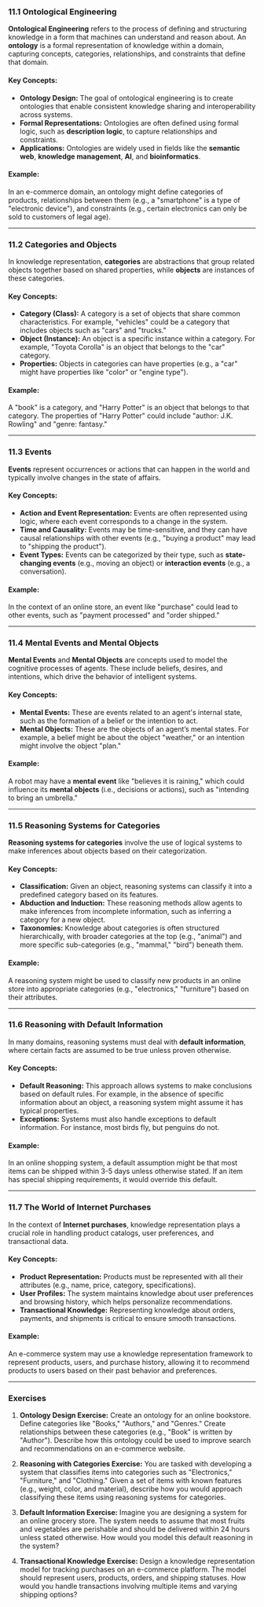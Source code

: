 ### **11.1 Ontological Engineering**

**Ontological Engineering** refers to the process of defining and structuring knowledge in a form that machines can understand and reason about. An **ontology** is a formal representation of knowledge within a domain, capturing concepts, categories, relationships, and constraints that define that domain.

#### Key Concepts:

- **Ontology Design:** The goal of ontological engineering is to create ontologies that enable consistent knowledge sharing and interoperability across systems.
- **Formal Representations:** Ontologies are often defined using formal logic, such as **description logic**, to capture relationships and constraints.
- **Applications:** Ontologies are widely used in fields like the **semantic web**, **knowledge management**, **AI**, and **bioinformatics**.

#### Example:

In an e-commerce domain, an ontology might define categories of products, relationships between them (e.g., a "smartphone" is a type of "electronic device"), and constraints (e.g., certain electronics can only be sold to customers of legal age).

---

### **11.2 Categories and Objects**

In knowledge representation, **categories** are abstractions that group related objects together based on shared properties, while **objects** are instances of these categories.

#### Key Concepts:

- **Category (Class):** A category is a set of objects that share common characteristics. For example, "vehicles" could be a category that includes objects such as "cars" and "trucks."
- **Object (Instance):** An object is a specific instance within a category. For example, "Toyota Corolla" is an object that belongs to the "car" category.
- **Properties:** Objects in categories can have properties (e.g., a "car" might have properties like "color" or "engine type").

#### Example:

A "book" is a category, and "Harry Potter" is an object that belongs to that category. The properties of "Harry Potter" could include "author: J.K. Rowling" and "genre: fantasy."

---

### **11.3 Events**

**Events** represent occurrences or actions that can happen in the world and typically involve changes in the state of affairs.

#### Key Concepts:

- **Action and Event Representation:** Events are often represented using logic, where each event corresponds to a change in the system.
- **Time and Causality:** Events may be time-sensitive, and they can have causal relationships with other events (e.g., "buying a product" may lead to "shipping the product").
- **Event Types:** Events can be categorized by their type, such as **state-changing events** (e.g., moving an object) or **interaction events** (e.g., a conversation).

#### Example:

In the context of an online store, an event like "purchase" could lead to other events, such as "payment processed" and "order shipped."

---

### **11.4 Mental Events and Mental Objects**

**Mental Events** and **Mental Objects** are concepts used to model the cognitive processes of agents. These include beliefs, desires, and intentions, which drive the behavior of intelligent systems.

#### Key Concepts:

- **Mental Events:** These are events related to an agent's internal state, such as the formation of a belief or the intention to act.
- **Mental Objects:** These are the objects of an agent’s mental states. For example, a belief might be about the object "weather," or an intention might involve the object "plan."

#### Example:

A robot may have a **mental event** like "believes it is raining," which could influence its **mental objects** (i.e., decisions or actions), such as "intending to bring an umbrella."

---

### **11.5 Reasoning Systems for Categories**

**Reasoning systems for categories** involve the use of logical systems to make inferences about objects based on their categorization.

#### Key Concepts:

- **Classification:** Given an object, reasoning systems can classify it into a predefined category based on its features.
- **Abduction and Induction:** These reasoning methods allow agents to make inferences from incomplete information, such as inferring a category for a new object.
- **Taxonomies:** Knowledge about categories is often structured hierarchically, with broader categories at the top (e.g., "animal") and more specific sub-categories (e.g., "mammal," "bird") beneath them.

#### Example:

A reasoning system might be used to classify new products in an online store into appropriate categories (e.g., "electronics," "furniture") based on their attributes.

---

### **11.6 Reasoning with Default Information**

In many domains, reasoning systems must deal with **default information**, where certain facts are assumed to be true unless proven otherwise.

#### Key Concepts:

- **Default Reasoning:** This approach allows systems to make conclusions based on default rules. For example, in the absence of specific information about an object, a reasoning system might assume it has typical properties.
- **Exceptions:** Systems must also handle exceptions to default information. For instance, most birds fly, but penguins do not.

#### Example:

In an online shopping system, a default assumption might be that most items can be shipped within 3-5 days unless otherwise stated. If an item has special shipping requirements, it would override this default.

---

### **11.7 The World of Internet Purchases**

In the context of **Internet purchases**, knowledge representation plays a crucial role in handling product catalogs, user preferences, and transactional data.

#### Key Concepts:

- **Product Representation:** Products must be represented with all their attributes (e.g., name, price, category, specifications).
- **User Profiles:** The system maintains knowledge about user preferences and browsing history, which helps personalize recommendations.
- **Transactional Knowledge:** Representing knowledge about orders, payments, and shipments is critical to ensure smooth transactions.

#### Example:

An e-commerce system may use a knowledge representation framework to represent products, users, and purchase history, allowing it to recommend products to users based on their past behavior and preferences.

---

### **Exercises**

1. **Ontology Design Exercise:** Create an ontology for an online bookstore. Define categories like "Books," "Authors," and "Genres." Create relationships between these categories (e.g., "Book" is written by "Author"). Describe how this ontology could be used to improve search and recommendations on an e-commerce website.
    
2. **Reasoning with Categories Exercise:** You are tasked with developing a system that classifies items into categories such as "Electronics," "Furniture," and "Clothing." Given a set of items with known features (e.g., weight, color, and material), describe how you would approach classifying these items using reasoning systems for categories.
    
3. **Default Information Exercise:** Imagine you are designing a system for an online grocery store. The system needs to assume that most fruits and vegetables are perishable and should be delivered within 24 hours unless stated otherwise. How would you model this default reasoning in the system?
    
4. **Transactional Knowledge Exercise:** Design a knowledge representation model for tracking purchases on an e-commerce platform. The model should represent users, products, orders, and shipping statuses. How would you handle transactions involving multiple items and varying shipping options?
    
